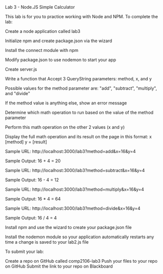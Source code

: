 Lab 3 - Node.JS Simple Calculator

This lab is for you to practice working with Node and NPM. To complete the lab:

Create a node application called lab3

Initialize npm and create package.json via the wizard

Install the connect module with npm

Modify package.json to use nodemon to start your app

Create server.js

Write a function that Accept 3 QueryString parameters: method, x, and y

Possible values for the method parameter are: "add", "subtract", "multiply", and "divide"

If the method value is anything else, show an error message

Determine which math operation to run based on the value of the method parameter

Perform this math operation on the other 2 values (x and y)

Display the full math operation and its result on the page in this format: x [method] y = [result]

Sample URL: http://localhost:3000/lab3?method=add&x=16&y=4

Sample Output: 16 + 4 = 20

Sample URL: http://localhost:3000/lab3?method=subtract&x=16&y=4

Sample Output: 16 - 4 = 12

Sample URL: http://localhost:3000/lab3?method=multiply&x=16&y=4

Sample Output: 16 * 4 = 64

Sample URL: http://localhost:3000/lab3?method=divide&x=16&y=4

Sample Output: 16 / 4 = 4

Install npm and use the wizard to create your package.json file

Install the nodemon module so your application automatically restarts any time a change is saved to your lab2.js file

To submit your lab:

Create a repo on GitHub called comp2106-lab3
Push your files to your repo on GitHub
Submit the link to your repo on Blackboard


